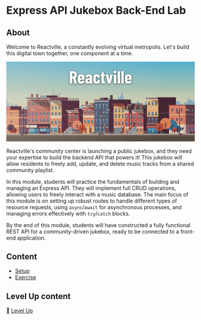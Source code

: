 <!-- ! Do not delete or rename this file! -->
<h1>
  <span class="prefix">Express API</span>
  <span class="headline">Jukebox Back-End Lab</span>
</h1>

## About

Welcome to Reactville, a constantly evolving virtual metropolis. Let's build this digital town together, one component at a time.

![Reactville Banner](../assets/reactville.png)

Reactville's community center is launching a public jukebox, and they need your expertise to build the backend API that powers it! This jukebox will allow residents to freely add, update, and delete music tracks from a shared community playlist.

In this module, students will practice the fundamentals of building and managing an Express API. They will implement full CRUD operations, allowing users to freely interact with a music database. The main focus of this module is on setting up robust routes to handle different types of resource requests, using `async`/`await` for asynchronous processes, and managing errors effectively with `try`/`catch` blocks.

By the end of this module, students will have constructed a fully functional REST API for a community-driven jukebox, ready to be connected to a front-end application.

## Content

- [Setup](../setup/README.md)
- [Exercise](../exercise/README.md)

## Level Up content

🚀 [Level Up](../level-up/README.md)
